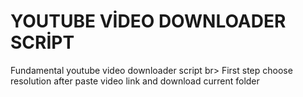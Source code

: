 # YOUTUBE VİDEO DOWNLOADER SCRİPT
Fundamental youtube video downloader script br>
 First step choose resolution
 after paste video link and download current  folder


